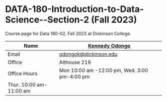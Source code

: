 # DATA-180-Introduction-to-Data-Science--Section-2 (Fall 2023)
Course page for Data 180-02, Fall 2023 at Dickinson College.


| Name  | [Kennedy Odongo](https://www.dickinson.edu/site/custom_scripts/dc_faculty_profile_index.php?fac=odongok)|
| ------------- | ------------- |
| Email | odongok@dickinson.edu|
|Office | Althouse 219  |
| Office Hours | Mon 10:00 am -12:00 pm, Wed. 3:00 pm-4:00 pm 
Thur.  10:00 am-11:00 am|


